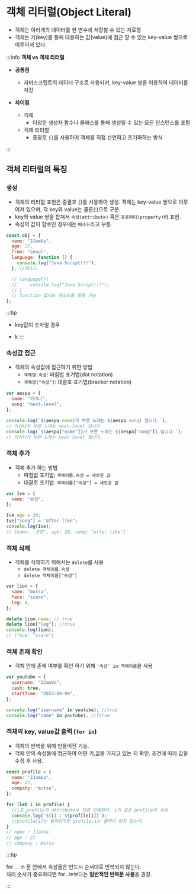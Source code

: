 # 객체 리터럴(Object Literal)

- 객체는 여러개의 데이터를 한 변수에 저장할 수 있는 자료형
- 객체는 키(key)를 통해 대응하는 값(value)에 접근 할 수 있는 key-value 쌍으로 이루어져 있다.

:::info
**객체 vs 객체 리터럴**

- **공통점**

  - 자바스크립트의 데이터 구조로 사용되며, key-value 쌍을 이용하여 데이터를 저장

- **차이점**
  - 객체
    - 다양한 생성자 함수나 클래스를 통해 생성될 수 있는 모든 인스턴스를 포함
  - 객체 리터럴
    - 중괄호 `{}`를 사용하여 객체를 직접 선언하고 초기화하는 방식

:::

## 객체 리터럴의 특징

### 생성

- 객체의 리터럴 표현은 중괄호 {}를 사용하여 생성. 객체는 key-value 쌍으로 이루어져 있으며, 각 key와 value는 콜론(:)으로 구분.
- key와 value 쌍을 합쳐서 `속성(attribute)` 혹은 `프로퍼티(property)`라 표현.
- 속성의 값이 함수인 경우에는 `메소드`라고 부름.

```js
const obj = {
  name: "JJamVa",
  age: 27,
  from: "seoul",
  language: function () {
    console.log("Java Script!!!");
  }, //메소드

  // language(){
  //     console.log("Java Script!!!");
  // }
  // function 없이도 메소드를 등록 가능
};
```

:::tip

- key값이 숫자일 경우

- k
  :::

### 속성값 접근

- 객체의 속성값에 접근하기 위한 방법
  - `객체명.속성`: 마침법 표기법(dot notation)
  - `객체명["속성"]`: 대괄호 표기법(bracker notation)

```js
var aespa = {
  name: "카리나",
  song: "next-level",
};

console.log(`${aespa.name}가 부른 노래는 ${aespa.song} 입니다.`);
// 카리나가 부른 노래는 next-level 입니다.
console.log(`${aespa["name"]}가 부른 노래는 ${aespa["song"]} 입니다.`);
// 카리나가 부른 노래는 next-level 입니다.
```

### 객체 추가

- 객체 추가 하는 방법
  - 마침법 표기법: `객체이름.속성 = 새로운 값`
  - 대괄호 표기법: `객체이름["속성"] = 새로운 값`

```js
var Ive = {
  name: "유진",
};

Ive.age = 20;
Ive["song"] = "after like";
console.log(Ive);
// {name: '유진', age: 20, song: "after like"}
```

### 객체 삭제

- 객체를 삭제하기 위해서는 `delete`를 사용
  - `delete 객체이름.속성`
  - `delete 객체이름["속성"]`

```js
var lion = {
  name: "mutsa",
  face: "scare",
  leg: 4,
};

delete lion.name; // true
delete lion["leg"]; //true
console.log(lion);
// {face: "scare"}
```

### 객체 존재 확인

- 객체 안에 존재 여부를 확인 하기 위해 `'속성' in 객체이름`을 사용

```js
var youtube = {
  username: "JJamVa",
  cash: true,
  startTime: "2023-08-09",
};

console.log("username" in youtube); //true
console.log("name" in youtube); //false
```

### 객체의 key, value값 출력 (`for in`)

- 객체의 반복을 위해 만들어진 기능.
- 객체 안의 속성들에 접근하여 어떤 키,값을 가지고 있는 지 확인. 조건에 따라 값을 수정 후 사용.

```js
const profile = {
  name: "JJamVa",
  age: 27,
  company: "mutsa",
};

for (let i in profile) {
  //i로 profile의 attribute수 만큼 반복한다. i의 값은 profile의 속성
  console.log(`${i} : ${profile[i]}`);
  //profile[i]는 출력되지만 profile.i는 출력이 되지 않는다.
}
// name : JJamVa
// age : 27
// company : mutsa
```

:::tip

for … in 문 안에서 속성들은 반드시 순서대로 반복되지 않는다. <br/>
처리 순서가 중요하다면 for...in보다는 **일반적인 반복문 사용**을 권장.

:::
